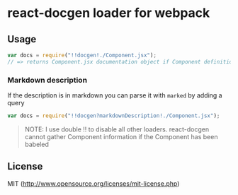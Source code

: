 # react-docgen loader for webpack

## Usage

``` javascript
var docs = require("!!docgen!./Component.jsx");
// => returns Component.jsx documentation object if Component definition is found
```

### Markdown description

If the description is in markdown you can parse it with `marked` by adding a query

``` javascript
var docs = require("!!docgen?markdownDescription!./Component.jsx");
```

> NOTE: I use double !! to disable all other loaders. react-docgen cannot gather Component information if the Component has been babeled

## License

MIT (http://www.opensource.org/licenses/mit-license.php)

